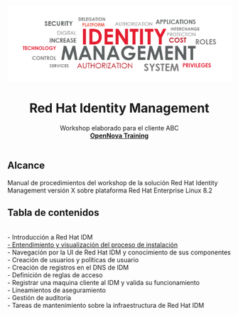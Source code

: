 <p align="center">
   <a href="../README.md">
    <img src="content/idm.png" alt="IDM logo">
  </a>
</p>
<h1 align="center">Red Hat Identity Management</h1>
<p align="center">
Workshop elaborado para el cliente ABC  <br>
  <a href="https://www.opennova.pe/"><strong>OpenNova Training </strong></a>
  <br>
  <br>
</p>


<h2>Alcance</h2>

Manual de procedimientos del workshop de la solución Red Hat Identity Management versión X sobre plataforma Red Hat Enterprise Linux 8.2

<h2>Tabla de contenidos</h2>
<br>- Introducción a Red Hat IDM
<br><a href="capitulo01/README.md">- Entendimiento y visualización del proceso de instalación</a>
<br>- Navegación por la UI de Red Hat IDM y conocimiento de sus componentes
<br>- Creación de usuarios y políticas de usuario
<br>- Creación de registros en el DNS de IDM
<br>- Definición de reglas de acceso
<br>- Registrar una maquina cliente al IDM y valida su funcionamiento
<br>- Lineamientos de aseguramiento
<br>- Gestión de auditoria
<br>- Tareas de mantenimiento sobre la infraestructura de Red Hat IDM
